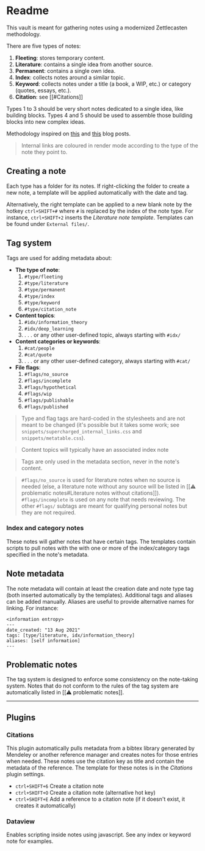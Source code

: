 # Readme
This vault is meant for gathering notes using a modernized Zettlecasten methodology. 

There are five types of notes:
1. **Fleeting**: stores temporary content.
2. **Literature**: contains a single idea from another source.
3. **Permanent**: contains a single own idea.
4. **Index**: collects notes around a similar topic.
5. **Keyword**: collects notes under a title (a book, a WIP, etc.) or category (quotes, essays, etc.).
6. **Citation**: see [[#Citations]]

Types 1 to 3 should be very short notes dedicated to a single idea, like building blocks.
Types 4 and 5 should be used to assemble those building blocks into new complex ideas.

Methodology inspired on [this](https://medium.com/@rebeccawilliams9941/the-zettelkasten-method-examples-to-help-you-get-started-8f8a44fa9ae6) and [this](https://fortelabs.co/blog/how-to-take-smart-notes/) blog posts.

> Internal links are coloured in render mode according to the type of the note they point to.

## Creating a note
Each type has a folder for its notes. If right-clicking the folder to create a new note, a template will be applied automatically with the date and tag.

Alternatively, the right template can be applied to a new blank note by the hotkey `ctrl+SHIFT+#` where `#` is replaced by the index of the note type. For instance, `ctrl+SHIFT+2` inserts the *Literature note template*. Templates can be found under `External files/`.

## Tag system
Tags are used for adding metadata about:
- **The type of note**:
	1. `#type/fleeting`
	2.  `#type/literature`
	3.  `#type/permanent`
	4.  `#type/index`
	5.  `#type/keyword`
	6.  `#type/citation_note`
- **Content topics**:
	1. `#idx/information_theory`
	2. `#idx/deep_learning`
	3. . . . or any other user-defined topic, always starting with `#idx/`
- **Content categories or keywords**:
	1. `#cat/people`
	2. `#cat/quote`
	3. . . . or any other user-defined category, always starting with `#cat/`
- **File flags**:
	1. `#flags/no_source`
	2. `#flags/incomplete`
	3. `#flags/hypothetical`
	4. `#flags/wip`
	5. `#flags/publishable`
	6. `#flags/published`

> Type and flag tags are hard-coded in the stylesheets and are not meant to be changed (it's possible but it takes some work; see `snippets/supercharged_internal_links.css` and `snippets/metatable.css`).

> Content topics will typically have an associated index note

> Tags are only used in the metadata section, never in the note's content.

> `#flags/no_source` is used for literature notes when no source is needed (else, a literature note without any source will be listed in [[⚠️ problematic notes#Literature notes without citations]]).
> `#flags/incomplete` is used on any note that needs reviewing.
> The other `#flags/` subtags are meant for qualifying personal notes but they are not required.

### Index and category notes
These notes will gather notes that have certain tags. The templates contain scripts to pull notes with the with one or more of the index/category tags specified in the note's metadata.

## Note metadata
The note metadata will contain at least the creation date and note type tag (both inserted automatically by the templates). Additional tags and aliases can be added manually. Aliases are useful to provide alternative names for linking. For instance:
```
<information entropy>
---
date_created: "13 Aug 2021"
tags: [type/literature, idx/information_theory]
aliases: [self information]
---
```

## Problematic notes
The tag system is designed to enforce some consistency on the note-taking system. Notes that do not conform to the rules of the tag system are automatically listed in [[⚠️ problematic notes]].

---
## Plugins

### Citations
This plugin automatically pulls metadata from a bibtex library generated by Mendeley or another reference manager and creates notes for those entries when needed. These notes use the citation key as title and contain the metadata of the reference. The template for these notes is in the *Citations* plugin settings.
- `ctrl+SHIFT+6` Create a citation note
- `ctrl+SHIFT+O` Create a citation note (alternative hot key)
- `ctrl+SHIFT+E` Add a reference to a citation note (if it doesn't exist, it creates it automatically)

### Dataview
Enables scripting inside notes using javascript. See any index or keyword note for examples.

